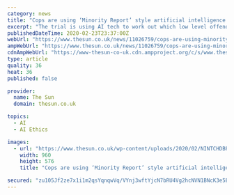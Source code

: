 ```yaml
---
category: news
title: "Cops are using ‘Minority Report’ style artificial intelligence to predict which youngsters could be drawn into crime"
excerpt: "The trial is using AI tech to work out which low level offenders could go on to commit serious offences. The Royal United Services Institute think tank said an ethics committee overseeing West Midlands Police approved the roll-out of an algorithm which assesses “offender escalation”. It is hoped that the system, developed with £9.5million ..."
publishedDateTime: 2020-02-23T23:37:00Z
webUrl: "https://www.thesun.co.uk/news/11026759/cops-are-using-minority-report-style-artificial-intelligence-to-predict-which-youngsters-could-be-drawn-into-crime/"
ampWebUrl: "https://www.thesun.co.uk/news/11026759/cops-are-using-minority-report-style-artificial-intelligence-to-predict-which-youngsters-could-be-drawn-into-crime/amp/"
cdnAmpWebUrl: "https://www-thesun-co-uk.cdn.ampproject.org/c/s/www.thesun.co.uk/news/11026759/cops-are-using-minority-report-style-artificial-intelligence-to-predict-which-youngsters-could-be-drawn-into-crime/amp/"
type: article
quality: 36
heat: 36
published: false

provider:
  name: The Sun
  domain: thesun.co.uk

topics:
  - AI
  - AI Ethics

images:
  - url: "https://www.thesun.co.uk/wp-content/uploads/2020/02/NINTCHDBPICT000025175251-1.jpg?strip=all&w=960&quality=100"
    width: 960
    height: 576
    title: "Cops are using ‘Minority Report’ style artificial intelligence to predict which youngsters could be drawn into crime"

secured: "zu105Jf2ze7x1i1m2qsYqnqwVq/VYnj3wftYjcN7bRU4Vg2hcNVN1BNcK3e5ELV/XYxh6ZNjARKR+V0YWOqfiShWXa/1COcnSaZx65IqtVlkqGsEoCSzfb5FEGWaZw4MKtzid34TUqMoXQpIDfLTUi4G2c+4OnwluKQlnRYupdXXE+J5z6mAzylNg+88v++RrBbuSpUzNh+pTKEQTv83DfjAVtqt+m6pQ9Na95pfNAjLL2r97REG6EN3/PvBKW0om+VmJqfUVSviav3A1qNxlINEH+TjCtPPaxykOMNAdDKEGJQeujnriWIw6gOk+mwZ;In39c01k1eiPNKqxUsdXLQ=="
---
```



